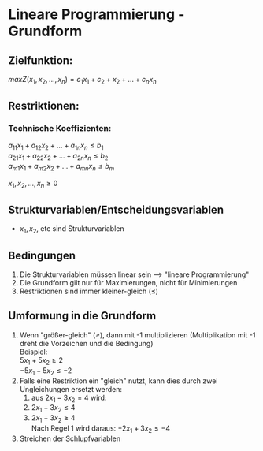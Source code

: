 # Lineare Programmierung - Grundform
## Zielfunktion:
$max Z(x_1, x_2, ... ,x_n) = c_1x_1 + c_2 + x_2 + ... +  c_nx_n$

## Restriktionen:

### Technische Koeffizienten:
$a_{11}x_1 + a_{12}x_2 + ... + a_{1n}x_n ≤ b_1$  
$a_{21}x_1 + a_{22}x_2 + ... + a_{2n}x_n ≤ b_2$  
$a_{m1}x_1 + a_{m2}x_2 + ... + a_{mn}x_n ≤ b_m$


$x_1, x_2, ..., x_n ≥ 0$


## Strukturvariablen/Entscheidungsvariablen
- $x_1, x_2$, etc sind Strukturvariablen

## Bedingungen
1. Die Strukturvariablen müssen linear sein --> "lineare Programmierung"
2. Die Grundform gilt nur für Maximierungen, nicht für Minimierungen
3. Restriktionen sind immer kleiner-gleich (≤)

## Umformung in die Grundform
1. Wenn "größer-gleich" (≥), dann mit -1 multiplizieren (Multiplikation mit -1 dreht die Vorzeichen und die Bedingung)  
Beispiel:  
$5x_1 + 5x_2 ≥ 2$  
$-5x_1 - 5x_2 ≤ -2$  
2. Falls eine Restriktion ein "gleich" nutzt, kann dies durch zwei Ungleichungen ersetzt werden:
	1. aus $2x_1 - 3x_2 = 4$ wird:
	2. $2x_1 - 3x_2 ≤ 4$
	3. $2x_1 - 3x_2 ≥ 4$  
	Nach Regel 1 wird daraus: $-2x_1 + 3x_2 ≤ -4$
3. Streichen der Schlupfvariablen